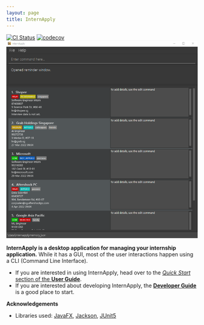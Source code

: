 ```yaml
---
layout: page
title: InternApply
---
```


[![CI Status](https://github.com/se-edu/addressbook-level3/workflows/Java%20CI/badge.svg)](https://github.com/AY2122S2-CS2103T-T11-3/tp/actions)
[![codecov](https://codecov.io/gh/AY2122S2-CS2103T-T11-3/tp/branch/master/graph/badge.svg?token=OPX1FSESUJ)](https://codecov.io/gh/AY2122S2-CS2103T-T11-3/tp)
![Ui](images/MainWindowUi.png)

**InternApply is a desktop application for managing your internship application.** While it has a GUI, most of the user interactions happen using a CLI (Command Line Interface).

* If you are interested in using InternApply, head over to the [_Quick Start_ section of the **User Guide**](UserGuide.html#quick-start).
* If you are interested about developing InternApply, the [**Developer Guide**](DeveloperGuide.html) is a good place to start.


**Acknowledgements**

* Libraries used: [JavaFX](https://openjfx.io/), [Jackson](https://github.com/FasterXML/jackson), [JUnit5](https://github.com/junit-team/junit5)

